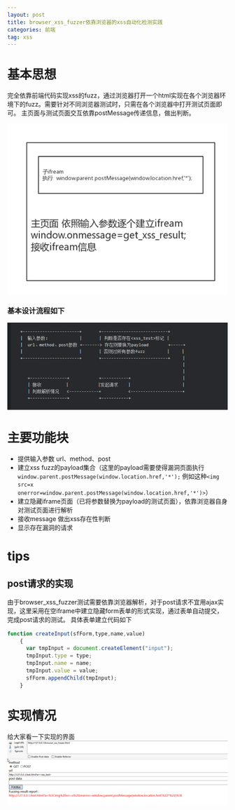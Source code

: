 ```yaml
---
layout: post
title: browser_xss_fuzzer依靠浏览器的xss自动化检测实践
categories: 前端
tag: xss
---
```


# 基本思想
完全依靠前端代码实现xss的fuzz，通过浏览器打开一个html实现在各个浏览器环境下的fuzz。需要针对不同浏览器测试时，只需在各个浏览器中打开测试页面即可。
主页面与测试页面交互依靠postMessage传递信息，做出判断。

![](/styles/images/2018-12-16/demo.png)
### 基本设计流程如下

![](/styles/images/2018-12-16/procedure.png)



# 主要功能块
- 提供输入参数 url、method、post
- 建立xss fuzz的payload集合（这里的payload需要使得漏洞页面执行`window.parent.postMessage(window.location.href,'*');` 例如这种`<img src=x onerror=window.parent.postMessage(window.location.href,'*')>`）
- 建立隐藏iframe页面（已将参数替换为payload的测试页面），依靠浏览器自身对测试页面进行解析
- 接收message 做出xss存在性判断
- 显示存在漏洞的请求


# tips
## post请求的实现
由于browser_xss_fuzzer测试需要依靠浏览器解析，对于post请求不宜用ajax实现，这里采用在空iframe中建立隐藏form表单的形式实现，通过表单自动提交，完成post请求的测试。
具体表单建立代码如下
```javascript
function createInput(sfForm,type,name,value) 
    { 
      var tmpInput = document.createElement("input"); 
      tmpInput.type = type; 
      tmpInput.name = name; 
      tmpInput.value = value; 
      sfForm.appendChild(tmpInput); 
    } 
```

# 实现情况
给大家看一下实现的界面
![](/styles/images/2018-12-16/ui.png)